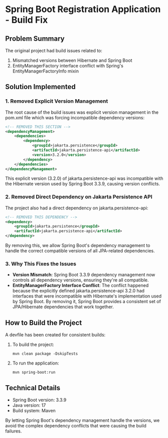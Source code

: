 # Spring Boot Registration Application - Build Fix

## Problem Summary
The original project had build issues related to:
1. Mismatched versions between Hibernate and Spring Boot
2. EntityManagerFactory interface conflict with Spring's EntityManagerFactoryInfo mixin

## Solution Implemented

### 1. Removed Explicit Version Management
The root cause of the build issues was explicit version management in the pom.xml file which was forcing incompatible dependency versions:

```xml
<!-- REMOVED THIS SECTION -->
<dependencyManagement>
    <dependencies>
        <dependency>
            <groupId>jakarta.persistence</groupId>
            <artifactId>jakarta.persistence-api</artifactId>
            <version>3.2.0</version>
        </dependency>
    </dependencies>
</dependencyManagement>
```

This explicit version (3.2.0) of jakarta.persistence-api was incompatible with the Hibernate version used by Spring Boot 3.3.9, causing version conflicts.

### 2. Removed Direct Dependency on Jakarta Persistence API
The project also had a direct dependency on jakarta.persistence-api:

```xml
<!-- REMOVED THIS DEPENDENCY -->
<dependency>
    <groupId>jakarta.persistence</groupId>
    <artifactId>jakarta.persistence-api</artifactId>
</dependency>
```

By removing this, we allow Spring Boot's dependency management to handle the correct compatible versions of all JPA-related dependencies.

### 3. Why This Fixes the Issues
- **Version Mismatch**: Spring Boot 3.3.9 dependency management now controls all dependency versions, ensuring they're all compatible.
- **EntityManagerFactory Interface Conflict**: The conflict happened because the explicitly defined jakarta.persistence-api 3.2.0 had interfaces that were incompatible with Hibernate's implementation used by Spring Boot. By removing it, Spring Boot provides a consistent set of JPA/Hibernate dependencies that work together.

## How to Build the Project
A devfile has been created for consistent builds:

1. To build the project:
   ```
   mvn clean package -DskipTests
   ```

2. To run the application:
   ```
   mvn spring-boot:run
   ```

## Technical Details
- Spring Boot version: 3.3.9
- Java version: 17
- Build system: Maven

By letting Spring Boot's dependency management handle the versions, we avoid the complex dependency conflicts that were causing the build failures.